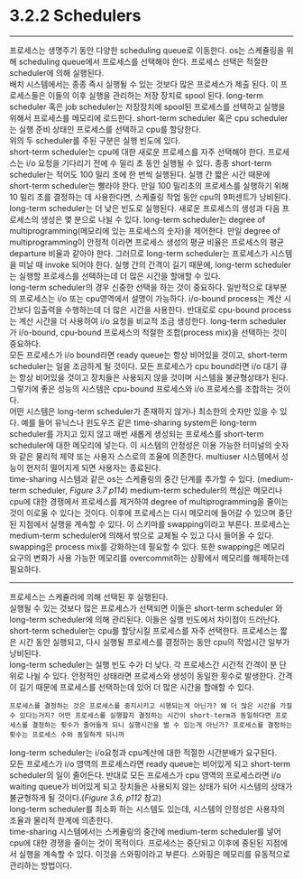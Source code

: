 # 3.2.2 Schedulers
---

프로세스는 생명주기 동안 다양한 scheduling queue로 이동한다. os는 스케쥴링을 위해 scheduling queue에서 프로세스를 선택해야 한다. 프로세스 선택은 적절한 scheduler에 의해 실행된다.
<br>
배치 시스템에서는 종종 즉시 실행될 수 있는 것보다 많은 프로세스가 제출 된다. 이 프로세스들은 이들의 이후 실행을 관리하는 저장 장치로 spool 된다. long-term scheduler 혹은 job scheduler는 저장장치에 spool된 프로세스를 선택하고 실행을 위해서 프로세스를 메모리에 로드한다. short-term scheduler 혹은 cpu scheduler는 실행 준비 상태인 프로세스를 선택하고 cpu를 할당한다.
<br>
위의 두 scheduler를 주된 구분은 실행 빈도에 있다.
<br>short-term scheduler는 cpu에 대한 새로운 프로세스를 자주 선택해야 한다. 프로세스는 i/o 요청을 기다리기 전에 수 밀리 초 동안 실행될 수 있다. 종종 short-term scheduler는 적어도 100 밀리 초에 한 번씩 실행된다. 실행 간 짧은 시간 때문에 short-term scheduler는 빨라야 한다. 만일 100 밀리초의 프로세스를 실행하기 위해 10 밀리 초를 결정하는 데 사용한다면, 스케줄링 작업 동안 cpu의 9퍼센트가 낭비된다.
<br>
long-term scheduler는 더 낮은 빈도로 실행된다. 새로운 프로세스의 생성과 다음 프로세스의 생성은 몇 분으로 나뉠 수 있다. long-term scheduler는 degree of multiprogramming(메모리에 있는 프로세스의 숫자)을 제어한다. 만일 degree of multiprogramming이 안정적 이라면 프로세스 생성의 평균 비율은 프로세스의 평균 departure 비율과 같아야 한다. 그러므로 long-term scheduler는 프로세스가 시스템을 떠날 때 invoke 되어야 한다. 실행 간의 간격이 길기 때문에, long-term scheduler는 실행할 프로세스를 선택하는데 더 많은 시간을 할애할 수 있다.
<br>
long-term scheduler의 경우 신중한 선택을 하는 것이 중요하다. 일반적으로 대부분의 프로세스는 i/o 또는 cpu영역에서 설명이 가능하다. i/o-bound process는 계산 시간보다 입출력을 수행하는데 더 많은 시간을 사용한다. 반대로로 cpu-bound process는 계산 시간을 더 사용하여 i/o 요청을 비교적 조금 생성한다. long-term scheduler가 i/o-bound, cpu-bound 프로세스의 적절한 조합(process mix)을 선택하는 것이 중요하다.
<br>
모든 프로세스가 i/o bound라면 ready queue는 항상 비어있을 것이고, short-term scheduler는 일을 조금하게 될 것이다. 모든 프로세스가 cpu bound라면 i/o 대기 큐는 항상 비어있을 것이고 장치들은 사용되지 않을 것이며 시스템을 불균형상태가 된다. 그렇기에 좋은 성능의 시스템은 cpu-bound 프로세스와 i/o 프로세스를 조합하는 것이다.
<br>
어떤 시스템은 long-term scheduler가 존재하지 않거나 최소한의 숫자만 있을 수 있다. 예를 들어 유닉스나 윈도우즈 같은 time-sharing system은 long-term scheduler를 가지고 있지 않고 매번 새롭게 생성되는 프로세스를 short-term scheduler에 대한 메모리에 넣는다. 이 시스템의 안정성은 이용 가능한 터미널의 숫자와 같은 물리적 제약 또는 사용자 스스로의 조율에 의존한다. multiuser 시스템에서 성능이 현저히 떨어지게 되면 사용자는 종료된다.
<br>
time-sharing 시스템과 같은 os는 스케쥴링의 중간 단계를 추가할 수 있다. (medium-term scheduler, _Figure 3.7 p114_) medium-term scheduler의 핵심은 메모리나 cpu에 대한 경쟁에서 프로세스를 제거하여 degree of multiprogramming을 줄이는 것이 이로울 수 있다는 것이다. 이후에 프로세스는 다시 메모리에 들어갈 수 있으며 중단된 지점에서 실행을 계속할 수 있다. 이 스키마를 swapping이라고 부른다. 프로세스는 medium-term scheduler에 의해서 밖으로 교체될 수 있고 다시 들어올 수 있다. swapping은 process mix를 강화하는데 필요할 수 있다. 또한 swapping은 메모리 요구의 변화가 사용 가능한 메모리를 overcommit하는 상황에서 메모리를 해제하는데 필요하다.

---

프로세스는 스케쥴러에 의해 선택된 후 실행된다.
<br>
실행될 수 있는 것보다 많은 프로세스가 선택되면 이들은 short-term scheduler 와 long-term scheduler에 의해 관리된다. 이들은 실행 빈도에서 차이점이 드러난다.
<br>
short-term scheduler는 cpu를 할당시킬 프로세스를 자주 선택한다. 프로세스는 짧은 시간 동안 실행되고, 다시 실행될 프로세스를 결정하는 동안 cpu의 작업시간 일부가 낭비된다.
<br>
long-term scheduler는 실행 빈도 수가 더 낮다. 각 프로세스간 시간적 간격이 분 단위로 나뉠 수 있다. 안정적인 상태라면 프로세스와 생성이 동일한 횟수로 발생한다. 간격이 길기 때문에 프로세스를 선택하는데 있어 더 많은 시간을 할애할 수 있다.

    프로세스를 결정하는 것은 프로세스를 중지시키고 시행되는게 아닌가? 왜 더 많은 시간을 가질 수 있다는거지? 어떤 프로세스를 실행할지 결정하는 시간이 short-term과 동일하다면 프로세스를 결정하는 횟수가 줄어들게 되니 실행시간을 벌 수 있는게 아닌가? 프로세스를 결정하는 횟수는 프로세스 수와 동일하게 되니까

long-term scheduler는 i/o요청과 cpu계산에 대한 적절한 시간분배가 요구된다.
<br>
모든 프로세스가 i/o 영역의 프로세스라면 ready queue는 비어있게 되고 short-term scheduler의 일이 줄어든다. 반대로 모든 프로세스가 cpu 영역의 프로세스라면 i/o waiting queue가 비어있게 되고 장치들은 사용되지 않는 상태가 되어 시스템의 상태가 불균형하게 될 것이다.(_Figure 3.6, p112_ 참고)
<br>
long-term scheduler를 최소화 하는 시스템도 있는데, 시스템의 안정성은 사용자의 조율과 물리적 한계에 의존한다.
<br>
time-sharing 시스템에서는 스케쥴링의 중간에 medium-term scheduler를 넣어 cpu에 대한 경쟁을 줄이는 것이 목적이다. 프로세스는 중단되고 이후에 중된된 지점에서 실행을 계속할 수 있다. 이것을 스와핑이라고 부른다. 스와핑은 메모리를 유동적으로 관리하는 방법이다.
